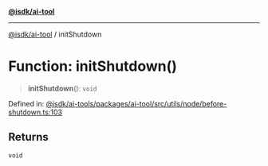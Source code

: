 [**@isdk/ai-tool**](../README.md)

***

[@isdk/ai-tool](../globals.md) / initShutdown

# Function: initShutdown()

> **initShutdown**(): `void`

Defined in: [@isdk/ai-tools/packages/ai-tool/src/utils/node/before-shutdown.ts:103](https://github.com/isdk/ai-tool.js/blob/e883e341c67e937e7d3a3e95e8bc56844896f5a3/src/utils/node/before-shutdown.ts#L103)

## Returns

`void`
